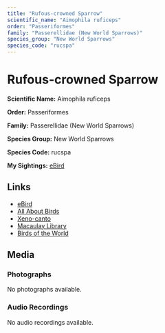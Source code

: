 ```yaml
---
title: "Rufous-crowned Sparrow"
scientific_name: "Aimophila ruficeps"
order: "Passeriformes"
family: "Passerellidae (New World Sparrows)"
species_group: "New World Sparrows"
species_code: "rucspa"
---
```


# Rufous-crowned Sparrow

**Scientific Name:** Aimophila ruficeps

**Order:** Passeriformes

**Family:** Passerellidae (New World Sparrows)

**Species Group:** New World Sparrows

**Species Code:** rucspa

**My Sightings:** [eBird](https://ebird.org/lifelist?r=world&time=life&spp=rucspa)

## Links
* [eBird](https://ebird.org/species/rucspa) 
* [All About Birds](https://www.allaboutbirds.org/guide/rucspa) 
* [Xeno-canto](https://www.xeno-canto.org/species/aimophila-ruficeps) 
* [Macaulay Library](https://search.macaulaylibrary.org/catalog?taxonCode=rucspa&sort=rating_rank_desc)
* [Birds of the World](https://birdsoftheworld.org/bow/species/rucspa)

## Media
### Photographs
No photographs available.

### Audio Recordings
No audio recordings available.
